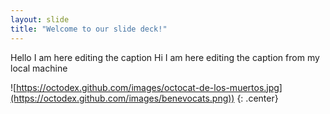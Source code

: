```yaml
---
layout: slide
title: "Welcome to our slide deck!"
---
```


Hello I am here editing the caption
Hi I am here editing the caption from my local machine

![https://octodex.github.com/images/octocat-de-los-muertos.jpg](https://octodex.github.com/images/benevocats.png))
{: .center}
